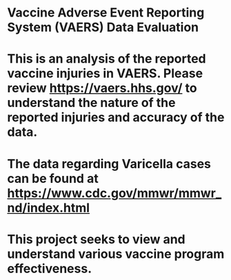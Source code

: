 # Vaccine Adverse Event Reporting System (VAERS) Data Evaluation

# This is an analysis of the reported vaccine injuries in VAERS. Please review https://vaers.hhs.gov/ to understand the nature of the reported injuries and accuracy of the data.  

# The data regarding Varicella cases can be found at https://www.cdc.gov/mmwr/mmwr_nd/index.html

# This project seeks to view and understand various vaccine program effectiveness. 
